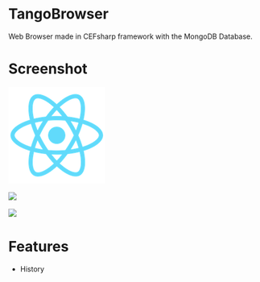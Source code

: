 # TangoBrowser
Web Browser made in CEFsharp framework with the MongoDB Database.

# Screenshot

![](./public/logo192.png)

![](https://github.com/Sonichigo/TangoBrowser/blob/main/Screenshots/tango-details-2.jpg)

![](https://github.com/Sonichigo/TangoBrowser/blob/main/Screenshots/tango-details-3.jpg)

# Features
- History


